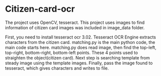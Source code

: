 # Citizen-card-ocr
The project uses OpenCV, tesseract.
This project uses images to find information of citizen card images was included in image_data folder.

First, you need to install tesseract ocr 3.02.
Tesseract OCR Engine extracts characters from the citizen card.
matching.py is the main python code, the main code starts here.
matching.py does read image, then find the top-left, top-right, bottom-right, bottom-left points. These 4 points used to straighten the object(citizen card).
Next step is searching template from steady image using the template images.
Finally, pass the image found to tesseract, which gives characters and writes to file.
